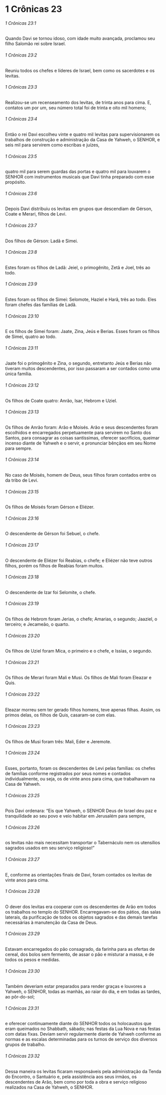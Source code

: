 # 1 Crônicas 23

###### 1 Crônicas 23:1

Quando Davi se tornou idoso, com idade muito avançada, proclamou seu filho Salomão rei sobre Israel.

###### 1 Crônicas 23:2

Reuniu todos os chefes e líderes de Israel, bem como os sacerdotes e os levitas.

###### 1 Crônicas 23:3

Realizou-se um recenseamento dos levitas, de trinta anos para cima. E, contatos um por um, seu número total foi de trinta e oito mil homens;

###### 1 Crônicas 23:4

Então o rei Davi escolheu vinte e quatro mil levitas para supervisionarem os trabalhos de construção e administração da Casa de Yahweh, o SENHOR, e seis mil para servirem como escribas e juízes,

###### 1 Crônicas 23:5

quatro mil para serem guardas das portas e quatro mil para louvarem o SENHOR com instrumentos musicais que Davi tinha preparado com esse propósito.

###### 1 Crônicas 23:6

Depois Davi distribuiu os levitas em grupos que descendiam de Gérson, Coate e Merari, filhos de Levi.

###### 1 Crônicas 23:7

Dos filhos de Gérson: Ladã e Simei.

###### 1 Crônicas 23:8

Estes foram os filhos de Ladã: Jeiel, o primogênito, Zetã e Joel, três ao todo.

###### 1 Crônicas 23:9

Estes foram os filhos de Simei: Selomote, Haziel e Harã, três ao todo. Eles foram chefes das famílias de Ladã.

###### 1 Crônicas 23:10

E os filhos de Simei foram: Jaate, Zina, Jeús e Berias. Esses foram os filhos de Simei, quatro ao todo.

###### 1 Crônicas 23:11

Jaate foi o primogênito e Zina, o segundo, entretanto Jeús e Berias não tiveram muitos descendentes, por isso passaram a ser contados como uma única família.

###### 1 Crônicas 23:12

Os filhos de Coate quatro: Anrão, Isar, Hebrom e Uziel.

###### 1 Crônicas 23:13

Os filhos de Anrão foram: Arão e Moisés. Arão e seus descendentes foram escolhidos e encarregados perpetuamente para servirem no Santo dos Santos, para consagrar as coisas santíssimas, oferecer sacrifícios, queimar incenso diante de Yahweh e o servir, e pronunciar bênçãos em seu Nome para sempre.

###### 1 Crônicas 23:14

No caso de Moisés, homem de Deus, seus filhos foram contados entre os da tribo de Levi.

###### 1 Crônicas 23:15

Os filhos de Moisés foram Gérson e Eliézer.

###### 1 Crônicas 23:16

O descendente de Gérson foi Sebuel, o chefe.

###### 1 Crônicas 23:17

O descendente de Eliézer foi Reabias, o chefe; e Eliézer não teve outros filhos, porém os filhos de Reabias foram muitos.

###### 1 Crônicas 23:18

O descendente de Izar foi Selomite, o chefe.

###### 1 Crônicas 23:19

Os filhos de Hebrom foram Jerias, o chefe; Amarias, o segundo; Jaaziel, o terceiro; e Jecameão, o quarto.

###### 1 Crônicas 23:20

Os filhos de Uziel foram Mica, o primeiro e o chefe, e Issias, o segundo.

###### 1 Crônicas 23:21

Os filhos de Merari foram Mali e Musi. Os filhos de Mali foram Eleazar e Quis.

###### 1 Crônicas 23:22

Eleazar morreu sem ter gerado filhos homens, teve apenas filhas. Assim, os primos delas, os filhos de Quis, casaram-se com elas.

###### 1 Crônicas 23:23

Os filhos de Musi foram três: Mali, Eder e Jeremote.

###### 1 Crônicas 23:24

Esses, portanto, foram os descendentes de Levi pelas famílias: os chefes de famílias conforme registrados por seus nomes e contados individualmente, ou seja, os de vinte anos para cima, que trabalhavam na Casa de Yahweh.

###### 1 Crônicas 23:25

Pois Davi ordenara: “Eis que Yahweh, o SENHOR Deus de Israel deu paz e tranquilidade ao seu povo e veio habitar em Jerusalém para sempre,

###### 1 Crônicas 23:26

os levitas não mais necessitam transportar o Tabernáculo nem os utensílios sagrados usados em seu serviço religioso!”

###### 1 Crônicas 23:27

E, conforme as orientações finais de Davi, foram contados os levitas de vinte anos para cima.

###### 1 Crônicas 23:28

O dever dos levitas era cooperar com os descendentes de Arão em todos os trabalhos no templo do SENHOR. Encarregavam-se dos pátios, das salas laterais, da purificação de todos os objetos sagrados e das demais tarefas necessárias à manutenção da Casa de Deus.

###### 1 Crônicas 23:29

Estavam encarregados do pão consagrado, da farinha para as ofertas de cereal, dos bolos sem fermento, de assar o pão e misturar a massa, e de todos os pesos e medidas.

###### 1 Crônicas 23:30

Também deveriam estar preparados para render graças e louvores a Yahweh, o SENHOR, todas as manhãs, ao raiar do dia, e em todas as tardes, ao pôr-do-sol;

###### 1 Crônicas 23:31

e oferecer continuamente diante do SENHOR todos os holocaustos que eram queimados no Shabbath, sábado; nas festas da Lua Nova e nas festas com datas fixas. Deviam servir regularmente diante de Yahweh conforme as normas e as escalas determinadas para os turnos de serviço dos diversos grupos de trabalho.

###### 1 Crônicas 23:32

Dessa maneira os levitas ficaram responsáveis pela administração da Tenda do Encontro, o Santuário e, pela assistência aos seus irmãos, os descendentes de Arão, bem como por toda a obra e serviço religioso realizados na Casa de Yahweh, o SENHOR.

